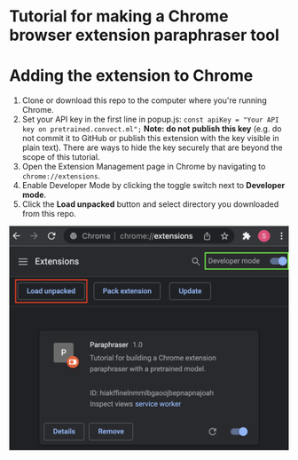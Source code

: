 # Tutorial for making a Chrome browser extension paraphraser tool

# Adding the extension to Chrome

1. Clone or download this repo to the computer where you're running Chrome.
2. Set your API key in the first line in popup.js: `const apiKey = "Your API key on pretrained.convect.ml";` **Note: do not publish this key** (e.g. do not commit it to GitHub or publish this extension with the key visible in plain text). There are ways to hide the key securely that are beyond the scope of this tutorial.
2. Open the Extension Management page in Chrome by navigating to `chrome://extensions`.
3. Enable Developer Mode by clicking the toggle switch next to **Developer mode**.
4. Click the **Load unpacked** button and select directory you downloaded from this repo.

![Image for installing Chrome extension in dev mode](chrome-ext-install.png)